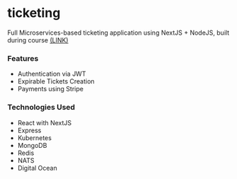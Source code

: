# ticketing

Full Microservices-based ticketing application using NextJS + NodeJS, built during course [(LINK)](https://www.udemy.com/course/microservices-with-node-js-and-react/)

### Features
- Authentication via JWT
- Expirable Tickets Creation
- Payments using Stripe

### Technologies Used
- React with NextJS
- Express
- Kubernetes
- MongoDB
- Redis
- NATS
- Digital Ocean
